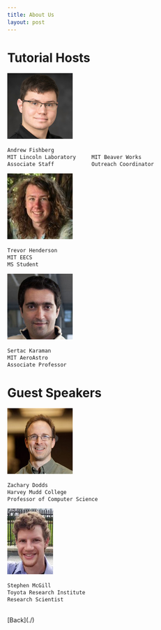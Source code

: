 ```yaml
---
title: About Us
layout: post
---
```


# Tutorial Hosts

![](./assets/img/headshots/fishberg.jpg)

```
Andrew Fishberg
MIT Lincoln Laboratory     MIT Beaver Works
Associate Staff            Outreach Coordinator
```

![](./assets/img/headshots/trevor.jpg)
```
Trevor Henderson
MIT EECS
MS Student
```

![](./assets/img/headshots/sertac.jpg)
```
Sertac Karaman
MIT AeroAstro
Associate Professor
```

# Guest Speakers

![](./assets/img/headshots/dodds.jpg)
```
Zachary Dodds
Harvey Mudd College
Professor of Computer Science
```

![](./assets/img/headshots/mcgill.jpg)
```
Stephen McGill
Toyota Research Institute
Research Scientist
```

<br/>
[Back](./)
